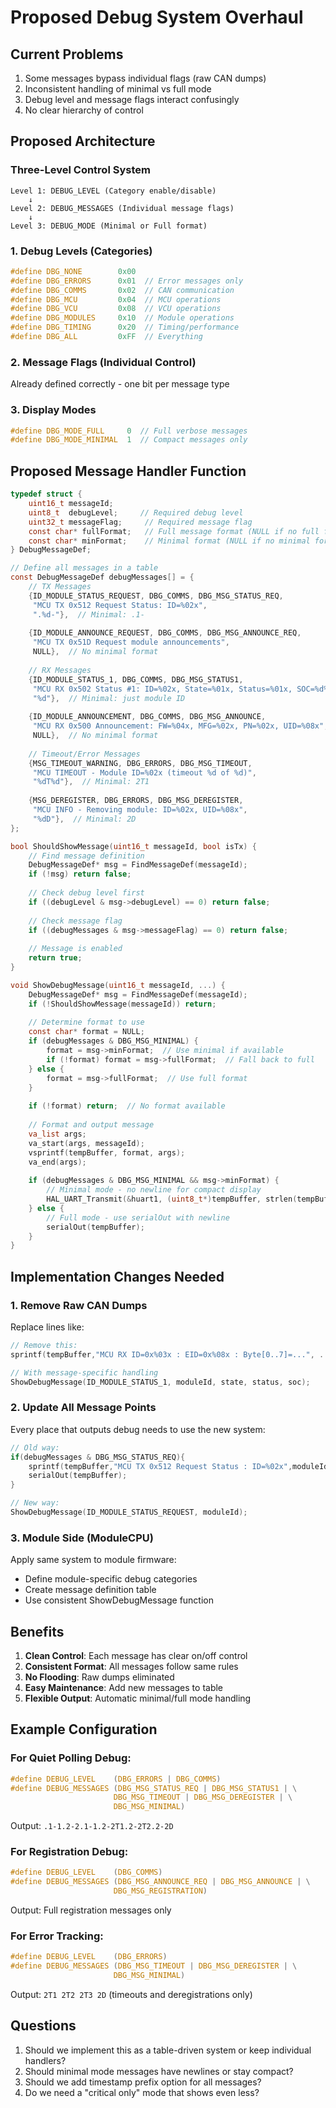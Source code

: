 # Proposed Debug System Overhaul

## Current Problems
1. Some messages bypass individual flags (raw CAN dumps)
2. Inconsistent handling of minimal vs full mode
3. Debug level and message flags interact confusingly
4. No clear hierarchy of control

## Proposed Architecture

### Three-Level Control System

```
Level 1: DEBUG_LEVEL (Category enable/disable)
    ↓
Level 2: DEBUG_MESSAGES (Individual message flags)
    ↓
Level 3: DEBUG_MODE (Minimal or Full format)
```

### 1. Debug Levels (Categories)
```c
#define DBG_NONE        0x00
#define DBG_ERRORS      0x01  // Error messages only
#define DBG_COMMS       0x02  // CAN communication
#define DBG_MCU         0x04  // MCU operations
#define DBG_VCU         0x08  // VCU operations
#define DBG_MODULES     0x10  // Module operations
#define DBG_TIMING      0x20  // Timing/performance
#define DBG_ALL         0xFF  // Everything
```

### 2. Message Flags (Individual Control)
Already defined correctly - one bit per message type

### 3. Display Modes
```c
#define DBG_MODE_FULL     0  // Full verbose messages
#define DBG_MODE_MINIMAL  1  // Compact messages only
```

## Proposed Message Handler Function

```c
typedef struct {
    uint16_t messageId;
    uint8_t  debugLevel;     // Required debug level
    uint32_t messageFlag;     // Required message flag
    const char* fullFormat;   // Full message format (NULL if no full format)
    const char* minFormat;    // Minimal format (NULL if no minimal format)
} DebugMessageDef;

// Define all messages in a table
const DebugMessageDef debugMessages[] = {
    // TX Messages
    {ID_MODULE_STATUS_REQUEST, DBG_COMMS, DBG_MSG_STATUS_REQ, 
     "MCU TX 0x512 Request Status: ID=%02x",
     ".%d-"},  // Minimal: .1-
     
    {ID_MODULE_ANNOUNCE_REQUEST, DBG_COMMS, DBG_MSG_ANNOUNCE_REQ,
     "MCU TX 0x51D Request module announcements",
     NULL},  // No minimal format
     
    // RX Messages  
    {ID_MODULE_STATUS_1, DBG_COMMS, DBG_MSG_STATUS1,
     "MCU RX 0x502 Status #1: ID=%02x, State=%01x, Status=%01x, SOC=%d%%",
     "%d"},  // Minimal: just module ID
     
    {ID_MODULE_ANNOUNCEMENT, DBG_COMMS, DBG_MSG_ANNOUNCE,
     "MCU RX 0x500 Announcement: FW=%04x, MFG=%02x, PN=%02x, UID=%08x",
     NULL},  // No minimal format
     
    // Timeout/Error Messages
    {MSG_TIMEOUT_WARNING, DBG_ERRORS, DBG_MSG_TIMEOUT,
     "MCU TIMEOUT - Module ID=%02x (timeout %d of %d)",
     "%dT%d"},  // Minimal: 2T1
     
    {MSG_DEREGISTER, DBG_ERRORS, DBG_MSG_DEREGISTER,
     "MCU INFO - Removing module: ID=%02x, UID=%08x",
     "%dD"},  // Minimal: 2D
};

bool ShouldShowMessage(uint16_t messageId, bool isTx) {
    // Find message definition
    DebugMessageDef* msg = FindMessageDef(messageId);
    if (!msg) return false;
    
    // Check debug level first
    if ((debugLevel & msg->debugLevel) == 0) return false;
    
    // Check message flag
    if ((debugMessages & msg->messageFlag) == 0) return false;
    
    // Message is enabled
    return true;
}

void ShowDebugMessage(uint16_t messageId, ...) {
    DebugMessageDef* msg = FindMessageDef(messageId);
    if (!ShouldShowMessage(messageId)) return;
    
    // Determine format to use
    const char* format = NULL;
    if (debugMessages & DBG_MSG_MINIMAL) {
        format = msg->minFormat;  // Use minimal if available
        if (!format) format = msg->fullFormat;  // Fall back to full
    } else {
        format = msg->fullFormat;  // Use full format
    }
    
    if (!format) return;  // No format available
    
    // Format and output message
    va_list args;
    va_start(args, messageId);
    vsprintf(tempBuffer, format, args);
    va_end(args);
    
    if (debugMessages & DBG_MSG_MINIMAL && msg->minFormat) {
        // Minimal mode - no newline for compact display
        HAL_UART_Transmit(&huart1, (uint8_t*)tempBuffer, strlen(tempBuffer), HAL_MAX_DELAY);
    } else {
        // Full mode - use serialOut with newline
        serialOut(tempBuffer);
    }
}
```

## Implementation Changes Needed

### 1. Remove Raw CAN Dumps
Replace lines like:
```c
// Remove this:
sprintf(tempBuffer,"MCU RX ID=0x%03x : EID=0x%08x : Byte[0..7]=...", ...);

// With message-specific handling
ShowDebugMessage(ID_MODULE_STATUS_1, moduleId, state, status, soc);
```

### 2. Update All Message Points
Every place that outputs debug needs to use the new system:
```c
// Old way:
if(debugMessages & DBG_MSG_STATUS_REQ){ 
    sprintf(tempBuffer,"MCU TX 0x512 Request Status : ID=%02x",moduleId); 
    serialOut(tempBuffer);
}

// New way:
ShowDebugMessage(ID_MODULE_STATUS_REQUEST, moduleId);
```

### 3. Module Side (ModuleCPU)
Apply same system to module firmware:
- Define module-specific debug categories
- Create message definition table
- Use consistent ShowDebugMessage function

## Benefits
1. **Clean Control**: Each message has clear on/off control
2. **Consistent Format**: All messages follow same rules
3. **No Flooding**: Raw dumps eliminated
4. **Easy Maintenance**: Add new messages to table
5. **Flexible Output**: Automatic minimal/full mode handling

## Example Configuration

### For Quiet Polling Debug:
```c
#define DEBUG_LEVEL    (DBG_ERRORS | DBG_COMMS)
#define DEBUG_MESSAGES (DBG_MSG_STATUS_REQ | DBG_MSG_STATUS1 | \
                       DBG_MSG_TIMEOUT | DBG_MSG_DEREGISTER | \
                       DBG_MSG_MINIMAL)
```
Output: `.1-1.2-2.1-1.2-2T1.2-2T2.2-2D`

### For Registration Debug:
```c
#define DEBUG_LEVEL    (DBG_COMMS)
#define DEBUG_MESSAGES (DBG_MSG_ANNOUNCE_REQ | DBG_MSG_ANNOUNCE | \
                       DBG_MSG_REGISTRATION)
```
Output: Full registration messages only

### For Error Tracking:
```c
#define DEBUG_LEVEL    (DBG_ERRORS)
#define DEBUG_MESSAGES (DBG_MSG_TIMEOUT | DBG_MSG_DEREGISTER | \
                       DBG_MSG_MINIMAL)
```
Output: `2T1 2T2 2T3 2D` (timeouts and deregistrations only)

## Questions
1. Should we implement this as a table-driven system or keep individual handlers?
2. Should minimal mode messages have newlines or stay compact?
3. Should we add timestamp prefix option for all messages?
4. Do we need a "critical only" mode that shows even less?